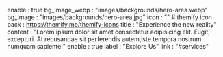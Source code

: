 enable : true
bg_image_webp : "images/backgrounds/hero-area.webp"
bg_image : "images/backgrounds/hero-area.jpg"
icon : "" # themify icon pack : https://themify.me/themify-icons
title : "Experience the new reality"
content : "Lorem ipsum dolor sit amet consectetur adipisicing elit. Fugit, excepturi. At recusandae sit perferendis autem,iste tempora nostrum numquam sapiente!"
enable : true
label : "Explore Us"
link : "#services"